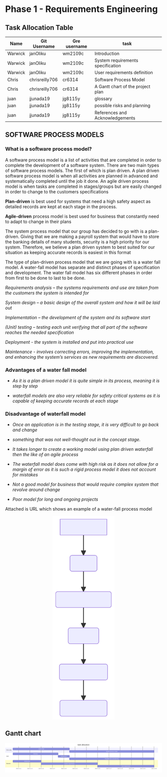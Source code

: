 # Phase 1 - Requirements Engineering

## Task Allocation Table

|Name| Git Username | Gre username| task |
|---|---|---|---|
|Warwick|janOliku|wm2109c|Introduction|
|Warwick|janOliku|wm2109c|System requirements specification|
|Warwick|janOliku|wm2109c|User requirements definition|
|Chris|chrisreilly706|cr6314|Software Process Model|
|Chris|chrisreilly706|cr6314|A Gantt chart of the project plan|
|juan | jjunada19 | jg8115y|glossary|
|juan | jjunada19 | jg8115y|possible risks and planning |
|juan | jjunada19 | jg8115y| References and Acknowledgements |

## SOFTWARE PROCESS MODELS 

### What is a software process model?

A software process model is a list of activities that are completed in order to complete the development of a software system. There are two main types of software process models. The first of which is plan driven. A plan driven software process model is when all activities are planned in advanced and systematically completed until the job it done. An agile driven process model is when tasks are completed in stages/groups but are easily changed in order to change to the customers specifications  

**Plan-driven** is best used for systems that need a high safety aspect as detailed records are kept at each stage in the process. 

**Agile-driven** process model is best used for business that constantly need to adapt to change in their plans 

The system process model that our group has decided to go with is a plan-driven. Giving that we are making a payroll system that would have to store the banking details of many students, security is a high priority for our system. Therefore, we believe a plan driven system to best suited for our situation as keeping accurate records is easiest in this format 


The type of plan-driven process model that we are going with is a water fall model. A water-fall model has separate and distinct phases of specification and development. The water fall model has six different phases in order from first to be done to last to be done.

*Requirements analysis – the systems requirements and use are taken from the customers the system is intended for* 

*System design – a basic design of the overall system and how it will be laid out* 

*Implementation – the development of the system and its software start*

*(Unit) testing – testing each unit verifying that all part of the software reaches the needed specification* 

*Deployment - the system is installed and put into practical use*

*Maintenance - involves correcting errors, improving the implementation, and enhancing the system’s services as new requirements are discovered.* 


### Advantages of a water fall model 

- *As it is a plan driven model it is quite simple in its process, meaning it is step by step* 

- *waterfall models are also very reliable for safety critical systems as it is capable of keeping accurate records at each stage*

### Disadvantage of waterfall model

- *Once an application is in the testing stage, it is very difficult to go back and change*  

- *something that was not well-thought out in the concept stage.* 

- *It takes longer to create a working model using plan driven waterfall then the like of an agile process* 

- *The waterfall model does come with high risk as it does not allow for a margin of error as it is such a rigid process model it does not account for mistakes* 

- *Not a good model for business that would require complex system that revolve around change*  

- *Poor model for long and ongoing projects*

Attached is URL which shows an example of a water-fall process model 

<div align=center>

<img src="mermaid-diagram-2022-12-06-103047.svg" alt="drawing" width="200"/>

</div>

## Gantt chart 
<img src="Gantt-chart.svg " alt="drawing" width="800" lenght="800"/>
 